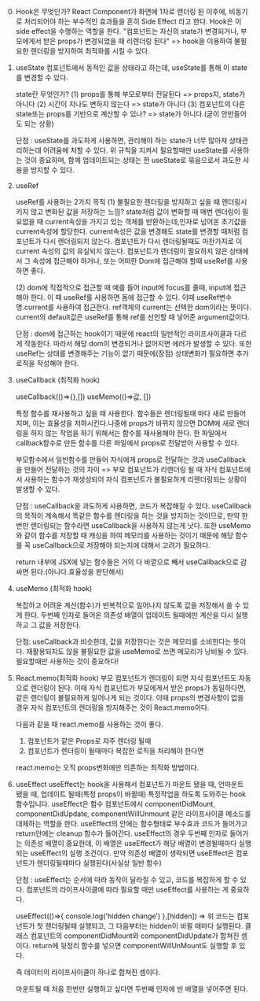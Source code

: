 0. Hook은 무엇인가?
   React Component가 화면에 1차로 랜더링 된 이후에, 비동기로 처리되어야 하는 부수적인 효과들을 흔히 Side Effect 라고 한다. Hook은 이 side effect을 수행하는 역할을 한다.
   "컴포넌트는 자신의 state가 변경되거나, 부모에게서 받은 props가 변경되었을 때 리렌더링 된다"
   => hook을 이용하여 불필요한 렌더링을 방지하여 최적화를 시킬 수 있다.

1. useState
   컴포넌트에서 동적인 값을 상태라고 하는데, useState를 통해 이 state를 변경할 수 있다.

   state란 무엇인가?
   (1) props를 통해 부모로부터 전달된다 => props지, state가 아니다
   (2) 시간이 지나도 변하지 않는다 => state가 아니다
   (3) 컴포넌트의 다른 state또는 props를 기반으로 계산할 수 있나? => state가 아니다.(굳이 안만들어도 되는 상황)

   단점 : useState를 과도하게 사용하면, 관리해야 하는 state가 너무 많아져 상태관리하는데 어려움에
   처할 수 있다. 위 규칙을 지켜서 필요할때만 useState를 사용하는 것이 중요하며, 함께 업데이트되는 상태는
   한 useState로 묶음으로서 과도한 사용을 방지할 수 있다.

2. useRef

   useRef를 사용하는 2가지 목적
   (1) 불필요한 렌더링을 방지하고 싶을 때
   렌더링시키지 않고 변화된 값을 저장하는 느낌? state처럼 값이 변화할 때 매번 렌더링이 필요없을 때
   current속성을 가지고 있는 객체를 반환하는데,인자로 넘어온 초기값을 current속성에 할당한다. current속성은 값을 변경해도 state를 변경할 때처럼 컴포넌트가 다시 렌더링되지 않는다. 컴포넌트가 다시 렌더링될때도 마찬가지로 이 current 속성의 값의 유실되지 않는다. 컴포넌트가 렌더링이 필요하지 않은 상태에서 그 속성에 접근해야 하거나, 또는 어떠한 Dom에 접근해야 할때 useRef를 사용하면 좋다.

   (2) dom에 직접적으로 접근할 때
   예를 들어 input에 focus를 줄때, input에 접근해야 한다. 이 때 useRef를 사용하면 돔에 접근할 수 있다.
   이때 useRef변수명.current를 사용하여 접근한다. ref객체의 current는 선택한 dom이라는 뜻이다. current의 default값은 useRef를 통해 ref를 선언할 때 넣어준 argument값이다.

   단점 : dom에 접근하는 hook이기 때문에 react의 일반적인 라이프사이클과 다르게 작동한다. 따라서 해당 dom이 변경되거나 없어지면 에러가 발생할 수 있다. 또한 useRef는 상태를 변경해주는 기능이 없기 때문에(장점) 상태변화가 필요하면 추가 로직을 작성해야 한다.

3. useCallback (최적화 hook)

   useCallback(()=>{},[])
   useMemo(()=>값, [])

   특정 함수를 재사용하고 싶을 때 사용한다. 함수들은 렌더링될때 마다 새로 만들어지며, 이는 효율성을 저하시킨다.나중에 props가 바뀌지 않으면 DOM에 새로 렌더링을 하지 않는 작업을 하기 위해서는 함수를 재사용해야 한다.
   한 파일에서 callback함수로 만든 함수를 다른 파일에서 props로 전달받아 사용할 수 있다.

   부모함수에서 일반함수를 만들어 자식에게 props로 전달하는 것과 useCallback을 만들어 전달하는 것의 차이
   => 부모 컴포넌트가 리렌더링 될 때 자식 컴포넌트에서 사용하는 함수가 재생성되어 자식 컴포넌트가
   불필요하게 리렌더링되는 상황이 발생할 수 있다.

   단점 : useCallback을 과도하게 사용하면, 코드가 복잡해질 수 있다. useCallback의 목적이 계속해서 똑같은 함수를 렌더링을 하는 것을 방지하는 것이므로, 만약 한번만 렌더링되는 함수라면 useCallback을 사용하지 않는게 낫다.
   또한 useMemo와 같이 함수를 저장할 때 캐싱을 하여 메모리를 사용하는 것이기 때문에 해당 함수를 꼭 useCallback으로 저장해야 되는지에 대해서 고려가 필요하다.

   return 내부에 JSX에 넣는 함수들은 거의 다 바깥으로 빼서 useCallback으로 감싸면 된다.(아니다.효율성을 판단해서)

4. useMemo (최적화 hook)

   복잡하고 어려운 계산(함수)가 반복적으로 일어나지 않도록 값을 저장해서 쓸 수 있게 한다. 두번째 인자로 들어온 의존성 배열이 업데이트 될때에만 계산을 다시 실행하고 그 값을 저장한다.

   단점: useCallback과 비슷한데, 값을 저장한다는 것은 메모리를 소비한다는 뜻이다. 재활용되지도 않을 불필요한 값을 useMemo로 쓰면 메모리가 낭비될 수 있다. 필요할때만 사용하는 것이 중요하다!

5. React.memo(최적화 hook)
   부모 컴포넌트가 렌더링이 되면 자식 컴포넌트도 자동으로 렌더링이 된다.
   이때 자식 컴포넌트가 부모에게서 받은 props가 동일하다면, 같은 렌더링이 불필요하게 일어나게 되는 것이다.
   이때 props의 변경사항이 없을 경우 자식 컴포넌트의 렌더링을 방지해주는 것이 React.memo이다.

   다음과 같을 때 react.memo를 사용하는 것이 좋다.

   1. 컴포넌트가 같은 Props로 자주 렌더링 될때
   2. 컴포넌트가 렌더링이 될때마다 복잡한 로직을 처리해야 한다면

   react.memo는 오직 props변화에만 의존하는 최적화 방법이다.

6. useEffect
   useEffect는 hook을 사용해서 컴포넌트가 마운트 됐을 때, 언마운트 됐을 때, 업데이트 될때(특정 props이 바뀔때) 특정작업을 하도록 도와주는 hook 함수입니다. useEffect은 함수 컴포넌트에서 componentDidMount, componentDidUpdate, componentWillUnmount 같은 라이프사이클 메소드를 대체하는 역할을 한다.
   useEffect의 안에는 함수형태로 부수효과 코드가 들어가고 return안에는 cleanup 함수가 들어간다.
   useEffect의 경우 두번째 인자로 들어가는 의존성 배열이 중요한데, 이 배열은 useEffect가 해당 배열이 변경될때마다 실행되는 useEffect의 실행 조건이다. 만약 의존성 배열이 생략되면 useEffect은 컴포넌트가 렌더링될때마다 실행된다(사실상 일반 함수)

   단점 : useEffect는 순서에 따라 동작이 달라질 수 있고, 코드를 복잡하게 할 수 있다. 컴포넌트의 라이프사이클에 따라 필요할 때만 useEffect를 사용하는 게 중요하다.

   useEffect(()=>{
   console.log('hidden change')
   },[hidden])
   => 위 코드는 컴포넌트가 첫 렌더링될때 실행되고, 그 다음부터는 hidden이 바뀔 때마다 실행된다. 클래스 컴포넌트의 componentDidMount와 componentDidUpdate가 합쳐진 셈이다. return에 뒷정리 함수를 넣으면 componentWillUnMount도 실행할 후 있다.

   즉 데이터의 라이프사이클이 하나로 합쳐진 셈이다.

   마운트될 때 처음 한번만 실행하고 싶다면 두번째 인자에 빈 배열을 넣어주면 된다.
